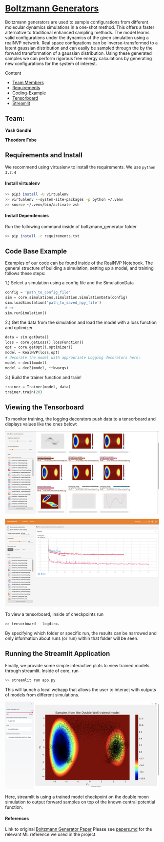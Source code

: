 # [Boltzmann Generators](https://science.sciencemag.org/content/365/6457/eaaw1147)
Boltzmann generators are used to sample configurations from different molecular dynamics simulations in a one-shot method. This offers a faster alternative to traditional enhanced sampling methods. The model learns valid configurations under the dynamics of the given simulation using a realNVP network. Real space configrations can be inverse-transformed to a latent gaussian distribution and can easily be sampled through the by the forward transformation of a gaussian distribution. Using these generated samples we can perform rigorous free energy calculations by generating new configurations for the system of interest.

Content
- [Team Members](#team)
- [Requirements](#requirements-and-install)
- [Coding-Example](#code-base-example)
- [Tensorboard](#viewing-the-tensorboard)
- [Streamlit](#running-the-streamlit-application)


## Team: 

**Yash Gandhi**

**Theodore Fobe**

## Requirements and Install
We recommend using virtualenv to install the requirements. We use `python 3.7.4`

#### Install virtualenv
```bash
>> pip3 install -U virtualenv
>> virtualenv --system-site-packages -p python ~/.venv
>> source ~/.venv/bin/activate zsh
```

#### Install Dependencies 
Run the following command inside of boltzmann_generator folder
```bash
>> pip install -r requirements.txt
```


## Code Base Example
Examples of our code can be found inside of the [RealNVP Notebook](notebooks/realNVP.ipynb). The general structure of building a simulation, setting up a model, and training follows these steps:

1.) Select a simulation using a config file and the SimulationData
```python
config = 'path_to_config_file'
sim = core.simulations.simulation.SimulationData(config)
sim.loadSimulation('path_to_saved_npy_file')
# or 
sim.runSimulation()
```

2.) Get the data from the simulation and load the model with a loss function and optimizer
```python
data = sim.getData()
loss = core.getLoss().lossFunction()
opt = core.getOpt().optimizer()
model = RealNVP(loss,opt)
# decorate the model with appropriate Logging decorators here:
model = dec1(model)
model = dec2(model, **kwargs)
```

3.) Build the trainer function and train!
```python
trainer = Trainer(model, data)
trainer.train(20)
```


## Viewing the Tensorboard
To monitor training, the logging decorators push data to a tensorboard and displays values like the ones below:

![tb1](notebooks/images/tb_im1.png)

![tb2](notebooks/images/tb_im2.png)


To view a tensorboard, inside of checkpoints run
```bash
>> tensorboard --logdir=.
```

By specifying which folder or specific run, the results can be narrowed and only information about runs (or run) within that folder will be seen. 

## Running the Streamlit Application
Finally, we provide some simple interactive plots to view trained models through streamlit. Inside of core, run 
```bash
>> streamlit run app.py
```

This will launch a local webapp that allows the user to interact with outputs of models from different simulations. 


![st](notebooks/images/streamlit.png)


Here, streamlit is using a trained model checkpoint on the double moon simulation to output forward samples on top of the known central potential function.

#### References
Link to original [Boltzmann Generator Paper](https://science.sciencemag.org/content/365/6457/eaaw1147)
Please see [papers.md](https://github.com/gandhiy/boltzmann-generator/blob/master/papers.md) for the relevant ML reference we used in the project.



